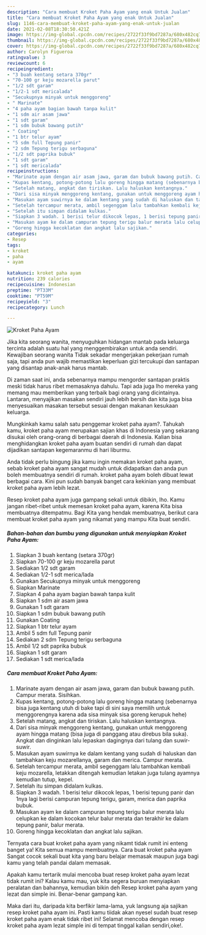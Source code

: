 ```yaml
---
description: "Cara membuat Kroket Paha Ayam yang enak Untuk Jualan"
title: "Cara membuat Kroket Paha Ayam yang enak Untuk Jualan"
slug: 1146-cara-membuat-kroket-paha-ayam-yang-enak-untuk-jualan
date: 2021-02-08T18:30:50.421Z
image: https://img-global.cpcdn.com/recipes/2722f33f9bd7287a/680x482cq70/kroket-paha-ayam-foto-resep-utama.jpg
thumbnail: https://img-global.cpcdn.com/recipes/2722f33f9bd7287a/680x482cq70/kroket-paha-ayam-foto-resep-utama.jpg
cover: https://img-global.cpcdn.com/recipes/2722f33f9bd7287a/680x482cq70/kroket-paha-ayam-foto-resep-utama.jpg
author: Carolyn Figueroa
ratingvalue: 3
reviewcount: 6
recipeingredient:
- "3 buah kentang setara 370gr"
- "70-100 gr keju mozarella parut"
- "1/2 sdt garam"
- "1/2-1 sdt mericalada"
- "Secukupnya minyak untuk menggoreng"
- " Marinate"
- "4 paha ayam bagian bawah tanpa kulit"
- "1 sdm air asam jawa"
- "1 sdt garam"
- "1 sdm bubuk bawang putih"
- " Coating"
- "1 btr telur ayam"
- "5 sdm full Tepung panir"
- "2 sdm Tepung terigu serbaguna"
- "1/2 sdt paprika bubuk"
- "1 sdt garam"
- "1 sdt mericalada"
recipeinstructions:
- "Marinate ayam dengan air asam jawa, garam dan bubuk bawang putih. Campur merata. Sisihkan."
- "Kupas kentang, potong-potong lalu goreng hingga matang (sebenarnya bisa juga kentang utuh di bake tapi di sini saya memilih untuk menggorengnya karena ada sisa minyak sisa goreng kerupuk hehe)"
- "Setelah matang, angkat dan tiriskan. Lalu haluskan kentangnya."
- "Dari sisa minyak menggoreng kentang, gunakan untuk menggoreng ayam hingga matang (bisa juga di panggang atau direbus bila suka). Angkat dan dinginkan lalu lepaskan dagingnya dari tulang dan suwir-suwir."
- "Masukan ayam suwirnya ke dalam kentang yang sudah di haluskan dan tambahkan keju mozarellanya, garam dan merica. Campur merata."
- "Setelah tercampur merata, ambil segenggam lalu tambahkan kembali keju mozarella, letakkan ditengah kemudian letakan juga tulang ayamnya kemudian tutup, kepel."
- "Setelah itu simpan didalam kulkas."
- "Siapkan 3 wadah. 1 berisi telur dikocok lepas, 1 berisi tepung panir dan 1nya lagi berisi campuran tepung terigu, garam, merica dan paprika bubuk."
- "Masukan ayam ke dalam campuran tepung terigu balur merata lalu celupkan ke dalam kocokan telur balur merata dan terakhir ke dalam tepung panir, balur merata."
- "Goreng hingga kecoklatan dan angkat lalu sajikan."
categories:
- Resep
tags:
- kroket
- paha
- ayam

katakunci: kroket paha ayam 
nutrition: 239 calories
recipecuisine: Indonesian
preptime: "PT33M"
cooktime: "PT59M"
recipeyield: "3"
recipecategory: Lunch

---
```



![Kroket Paha Ayam](https://img-global.cpcdn.com/recipes/2722f33f9bd7287a/680x482cq70/kroket-paha-ayam-foto-resep-utama.jpg)

Jika kita seorang wanita, menyuguhkan hidangan mantab pada keluarga tercinta adalah suatu hal yang menggembirakan untuk anda sendiri. Kewajiban seorang  wanita Tidak sekadar mengerjakan pekerjaan rumah saja, tapi anda pun wajib memastikan keperluan gizi tercukupi dan santapan yang disantap anak-anak harus mantab.

Di zaman  saat ini, anda sebenarnya mampu mengorder santapan praktis meski tidak harus ribet memasaknya dahulu. Tapi ada juga lho mereka yang memang mau memberikan yang terbaik bagi orang yang dicintainya. Lantaran, menyajikan masakan sendiri jauh lebih bersih dan kita juga bisa menyesuaikan masakan tersebut sesuai dengan makanan kesukaan keluarga. 



Mungkinkah kamu salah satu penggemar kroket paha ayam?. Tahukah kamu, kroket paha ayam merupakan sajian khas di Indonesia yang sekarang disukai oleh orang-orang di berbagai daerah di Indonesia. Kalian bisa menghidangkan kroket paha ayam buatan sendiri di rumah dan dapat dijadikan santapan kegemaranmu di hari liburmu.

Anda tidak perlu bingung jika kamu ingin memakan kroket paha ayam, sebab kroket paha ayam sangat mudah untuk didapatkan dan anda pun boleh membuatnya sendiri di rumah. kroket paha ayam boleh dibuat lewat berbagai cara. Kini pun sudah banyak banget cara kekinian yang membuat kroket paha ayam lebih lezat.

Resep kroket paha ayam juga gampang sekali untuk dibikin, lho. Kamu jangan ribet-ribet untuk memesan kroket paha ayam, karena Kita bisa membuatnya ditempatmu. Bagi Kita yang hendak membuatnya, berikut cara membuat kroket paha ayam yang nikamat yang mampu Kita buat sendiri.

<!--inarticleads1-->

##### Bahan-bahan dan bumbu yang digunakan untuk menyiapkan Kroket Paha Ayam:

1. Siapkan 3 buah kentang (setara 370gr)
1. Siapkan 70-100 gr keju mozarella parut
1. Sediakan 1/2 sdt garam
1. Sediakan 1/2-1 sdt merica/lada
1. Gunakan Secukupnya minyak untuk menggoreng
1. Siapkan  Marinate
1. Siapkan 4 paha ayam bagian bawah tanpa kulit
1. Siapkan 1 sdm air asam jawa
1. Gunakan 1 sdt garam
1. Siapkan 1 sdm bubuk bawang putih
1. Gunakan  Coating
1. Siapkan 1 btr telur ayam
1. Ambil 5 sdm full Tepung panir
1. Sediakan 2 sdm Tepung terigu serbaguna
1. Ambil 1/2 sdt paprika bubuk
1. Siapkan 1 sdt garam
1. Sediakan 1 sdt merica/lada




<!--inarticleads2-->

##### Cara membuat Kroket Paha Ayam:

1. Marinate ayam dengan air asam jawa, garam dan bubuk bawang putih. Campur merata. Sisihkan.
1. Kupas kentang, potong-potong lalu goreng hingga matang (sebenarnya bisa juga kentang utuh di bake tapi di sini saya memilih untuk menggorengnya karena ada sisa minyak sisa goreng kerupuk hehe)
1. Setelah matang, angkat dan tiriskan. Lalu haluskan kentangnya.
1. Dari sisa minyak menggoreng kentang, gunakan untuk menggoreng ayam hingga matang (bisa juga di panggang atau direbus bila suka). Angkat dan dinginkan lalu lepaskan dagingnya dari tulang dan suwir-suwir.
1. Masukan ayam suwirnya ke dalam kentang yang sudah di haluskan dan tambahkan keju mozarellanya, garam dan merica. Campur merata.
1. Setelah tercampur merata, ambil segenggam lalu tambahkan kembali keju mozarella, letakkan ditengah kemudian letakan juga tulang ayamnya kemudian tutup, kepel.
1. Setelah itu simpan didalam kulkas.
1. Siapkan 3 wadah. 1 berisi telur dikocok lepas, 1 berisi tepung panir dan 1nya lagi berisi campuran tepung terigu, garam, merica dan paprika bubuk.
1. Masukan ayam ke dalam campuran tepung terigu balur merata lalu celupkan ke dalam kocokan telur balur merata dan terakhir ke dalam tepung panir, balur merata.
1. Goreng hingga kecoklatan dan angkat lalu sajikan.




Ternyata cara buat kroket paha ayam yang nikamt tidak rumit ini enteng banget ya! Kita semua mampu membuatnya. Cara buat kroket paha ayam Sangat cocok sekali buat kita yang baru belajar memasak maupun juga bagi kamu yang telah pandai dalam memasak.

Apakah kamu tertarik mulai mencoba buat resep kroket paha ayam lezat tidak rumit ini? Kalau kamu mau, yuk kita segera buruan menyiapkan peralatan dan bahannya, kemudian bikin deh Resep kroket paha ayam yang lezat dan simple ini. Benar-benar gampang kan. 

Maka dari itu, daripada kita berfikir lama-lama, yuk langsung aja sajikan resep kroket paha ayam ini. Pasti kamu tiidak akan nyesel sudah buat resep kroket paha ayam enak tidak ribet ini! Selamat mencoba dengan resep kroket paha ayam lezat simple ini di tempat tinggal kalian sendiri,oke!.


